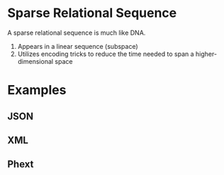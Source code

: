 # Sparse Relational Sequence

A sparse relational sequence is much like DNA.

1. Appears in a linear sequence (subspace)
2. Utilizes encoding tricks to reduce the time needed to span a higher-dimensional space

# Examples

## JSON



## XML

<brain>
</brain>

## Phext